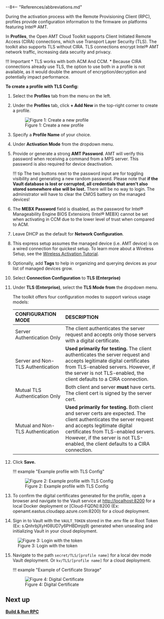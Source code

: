 --8<-- "References/abbreviations.md"

During the activation process with the Remote Provisioning Client (RPC), profiles provide configuration information to the firmware on platforms featuring Intel® AMT.

In **Profiles**, the Open AMT Cloud Toolkit supports Client Initiated Remote Access (CIRA) connections, which use Transport Layer Security (TLS). The toolkit also supports TLS without CIRA. TLS connections encrypt Intel® AMT network traffic, increasing data security and privacy.

!!! Important
    * TLS works with both ACM And CCM.
    * Because CIRA connections already use TLS, the option to use both in a profile is not available, as it would double the amount of encryption/decryption and potentially impact performance.


**To create a profile with TLS Config:**

1. Select the **Profiles** tab from the menu on the left.

2. Under the **Profiles** tab, click **+ Add New** in the top-right corner to create a profile.
    <figure class="figure-image">
    <img src="..\..\..\assets\images\RPS_NewProfile.png" alt="Figure 1: Create a new profile">
    <figcaption>Figure 1: Create a new profile</figcaption>
    </figure>

3. Specify a **Profile Name** of your choice.

4. Under **Activation Mode** from the dropdown menu.

5. Provide or generate a strong **AMT Password**. AMT will verify this password when receiving a command from a MPS server. This password is also required for device deactivation.

    !!! tip
        The two buttons next to the password input are for toggling visibility and generating a new random password. Please note that **if the Vault database is lost or corrupted, all credentials that aren't also stored somewhere else will be lost.** There will be no way to login. The administrator will have to clear the CMOS battery on the managed devices!
   
6. The **MEBX Password** field is disabled, as the password for Intel® Manageability Engine BIOS Extensions (Intel® MEBX) cannot be set when activating in CCM due to the lower level of trust when compared to ACM.

7. Leave DHCP as the default for **Network Configuration**.

8. This express setup assumes the managed device (i.e. AMT device) is on a wired connection for quickest setup.  To learn more about a Wireless Setup, see the [Wireless Activation Tutorial](../../Tutorials/createWiFiConfig.md).

9. Optionally, add **Tags** to help in organizing and querying devices as your list of managed devices grow.

10. Select **Connection Configuration** to **TLS (Enterprise)**

11. Under **TLS (Enterprise)**, select the **TLS Mode from** the dropdown menu. 
    
    The toolkit offers four configuration modes to support various usage models: 

    | CONFIGURATION MODE           | DESCRIPTION                           |
    | :--------------------------- | :------------------------------------ |
    | Server Authentication Only | The client authenticates the server request and accepts only those servers with a digital certificate. |
    | Server and Non-TLS Authentication | **Used primarily for testing.** The client authenticates the server request and accepts legitimate digital certificates from TLS-enabled servers. However, if the server is not TLS-enabled, the client defaults to a CIRA connection.|
    | Mutual TLS Authentication Only | Both client and server **must** have certs. The client cert is signed by the server cert. |
    | Mutual and Non-TLS Authentication | **Used primarily for testing.** Both client and server certs are expected. The client authenticates the server request and accepts legitimate digital certificates from TLS-enabled servers. However, if the server is not TLS-enabled, the client defaults to a CIRA connection.   |

12. Click **Save.**

    !!! example "Example profile with TLS Config"
         <figure class="figure-image">
         <img src="..\..\..\assets\images\RPS_CreateProfileTLSConfig.png" alt="Figure 2: Example profile with TLS Config">
         <figcaption>Figure 2: Example profile with TLS Config</figcaption>
         </figure>

13. To confirm the digital certificates generated for the profile, open a browser and navigate to the Vault service at [http://localhost:8200](http://localhost:8200) for a local Docker deployment or [Cloud-FQDN]:8200 (Ex: openamt.eastus.cloudapp.azure.com:8200) for a cloud deployment.

14. Sign in to Vault with the `VAULT_TOKEN` stored in the .env file or Root Token (Ex: s.QnhrbjXyH08UD7y6PHBDmjq9) generated when unsealing and initializing Vault in your cloud deployment.

<figure class="figure-image">
         <img src="..\..\..\assets\images\VaultLogin.png" alt="Figure 3: Login with the token">
         <figcaption>Figure 3: Login with the token</figcaption>
         </figure>

15. Navigate to the path `secret/TLS/[profile name]` for a local dev mode Vault deployment. Or `kv/TLS/[profile name]` for a cloud deployment.

    !!! example "Example of Certificate Storage"
        <figure class="figure-image">
        <img src="..\..\..\assets\images\CertExample.png" alt="Figure 4: Digital Certificate">
        <figcaption>Figure 4: Digital Certificate</figcaption>
        </figure>

## Next up
**[Build & Run RPC](../../GetStarted/buildRPC.md)**

